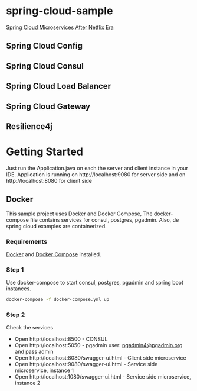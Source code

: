 # spring-cloud-sample

[Spring Cloud Microservices After Netflix Era](https://medium.com/@Ankitthakur/spring-boot-with-kafka-integration-part-2-kafka-consumer-cf08f9c040e0)

## Spring Cloud Config
## Spring Cloud Consul
## Spring Cloud Load Balancer
## Spring Cloud Gateway
## Resilience4j

# Getting Started

Just run the Application.java on each the server and client instance in your IDE.
Application is running on http://localhost:9080 for server side and on http://localhost:8080 for client side

## Docker
This sample project uses Docker and Docker Compose, The docker-compose file contains services for consul, postgres, pgadmin.
Also, de spring cloud examples are containerized.

### Requirements
[Docker](https://docs.docker.com/install/) and [Docker Compose](https://docs.docker.com/compose/install/) installed.

### Step 1
Use docker-compose to start consul, postgres, pgadmin and spring boot instances.

```sh
docker-compose -f docker-compose.yml up
```

### Step 2
Check the services
- Open http://localhost:8500 - CONSUL
- Open http://localhost:5050 - pgadmin user: pgadmin4@pgadmin.org and pass admin
- Open http://localhost:8080/swagger-ui.html - Client side microservice
- Open http://localhost:9080/swagger-ui.html - Service side microservice, instance 1
- Open http://localhost:1080/swagger-ui.html - Service side microservice, instance 2